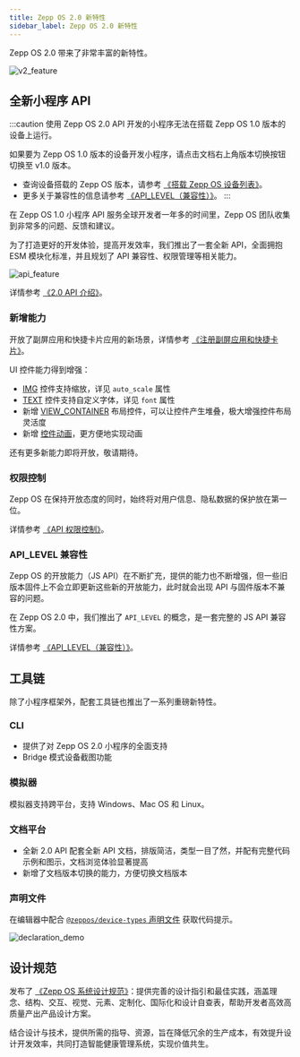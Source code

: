 ```yaml
---
title: Zepp OS 2.0 新特性
sidebar_label: Zepp OS 2.0 新特性
---
```


Zepp OS 2.0 带来了非常丰富的新特性。

![v2_feature](/img/docs/guides/version_info/v2_feature_zh.jpg)

## 全新小程序 API

:::caution
使用 Zepp OS 2.0 API 开发的小程序无法在搭载 Zepp OS 1.0 版本的设备上运行。

如果要为 Zepp OS 1.0 版本的设备开发小程序，请点击文档右上角版本切换按钮切换至 v1.0 版本。

- 查询设备搭载的 Zepp OS 版本，请参考 [《搭载 Zepp OS 设备列表》](../../reference/related-resources/device-list.mdx)。
- 更多关于兼容性的信息请参考 [《API_LEVEL（兼容性）》](../framework/device/compatibility.md)。
:::

在 Zepp OS 1.0 小程序 API 服务全球开发者一年多的时间里，Zepp OS 团队收集到非常多的问题、反馈和建议。

为了打造更好的开发体验，提高开发效率，我们推出了一套全新 API，全面拥抱 ESM 模块化标准，并且规划了 API 兼容性、权限管理等相关能力。

![api_feature](/img/docs/guides/version_info/api_feature_zh.jpg)

详情参考 [《2.0 API 介绍》](new-api.md)。

### 新增能力

开放了副屏应用和快捷卡片应用的新场景，详情参考 [《注册副屏应用和快捷卡片》](../framework/device/secondary-widget.md)。

UI 控件能力得到增强：

- [IMG](../../reference/device-app-api/newAPI/ui/widget/IMG.mdx) 控件支持缩放，详见 `auto_scale` 属性
- [TEXT](../../reference/device-app-api/newAPI/ui/widget/TEXT.mdx) 控件支持自定义字体，详见 `font` 属性
- 新增 [VIEW_CONTAINER](../../reference/device-app-api/newAPI/ui/widget/VIEW_CONTAINER.mdx) 布局控件，可以让控件产生堆叠，极大增强控件布局灵活度
- 新增 [控件动画](../../reference/device-app-api/newAPI/ui/widgetAnimations.mdx)，更方便地实现动画

还有更多新能力即将开放，敬请期待。

### 权限控制

Zepp OS 在保持开放态度的同时，始终将对用户信息、隐私数据的保护放在第一位。

详情参考 [《API 权限控制》](../framework/device/permission.md)。

### API_LEVEL 兼容性

Zepp OS 的开放能力（JS API）在不断扩充，提供的能力也不断增强，但一些旧版本固件上不会立即更新这些新的开放能力，此时就会出现 API 与固件版本不兼容的问题。

在 Zepp OS 2.0 中，我们推出了 `API_LEVEL` 的概念，是一套完整的 JS API 兼容性方案。

详情参考 [《API_LEVEL（兼容性）》](../framework/device/compatibility.md)。

## 工具链

除了小程序框架外，配套工具链也推出了一系列重磅新特性。

### CLI

- 提供了对 Zepp OS 2.0 小程序的全面支持
- Bridge 模式设备截图功能

### 模拟器

模拟器支持跨平台，支持 Windows、Mac OS 和 Linux。

### 文档平台

- 全新 2.0 API 配套全新 API 文档，排版简洁，类型一目了然，并配有完整代码示例和图示，文档浏览体验显著提高
- 新增了文档版本切换的能力，方便切换文档版本

### 声明文件

在编辑器中配合 [`@zeppos/device-types` 声明文件](https://www.npmjs.com/package/@zeppos/device-types) 获取代码提示。

![declaration_demo](/img/docs/guides/version_info/declaration.gif)

## 设计规范

发布了 [《Zepp OS 系统设计规范》](../../designs/index.md)：提供完善的设计指引和最佳实践，涵盖理念、结构、交互、视觉、元素、定制化、国际化和设计自查表，帮助开发者高效高质量产出产品设计方案。

结合设计与技术，提供所需的指导、资源，旨在降低冗余的生产成本，有效提升设计开发效率，共同打造智能健康管理系统，实现价值共生。
